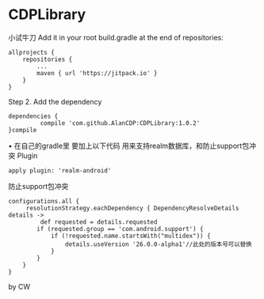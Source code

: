 # CDPLibrary
小试牛刀
Add it in your root build.gradle at the end of repositories:

	allprojects {
		repositories {
			...
			maven { url 'https://jitpack.io' }
		}
	}
Step 2. Add the dependency

	dependencies {
	         compile 'com.github.AlanCDP:CDPLibrary:1.0.2'
	}compile
	
	
	
• 在自己的gradle里 要加上以下代码 用来支持realm数据库，和防止support包冲突
Plugin


    apply plugin: 'realm-android'
    
防止support包冲突

    configurations.all {
         resolutionStrategy.eachDependency { DependencyResolveDetails details ->
             def requested = details.requested
            if (requested.group == 'com.android.support') {
                if (!requested.name.startsWith("multidex")) {
                    details.useVersion '26.0.0-alpha1'//此处的版本号可以替换
                }
            }
        }
    }
by CW
